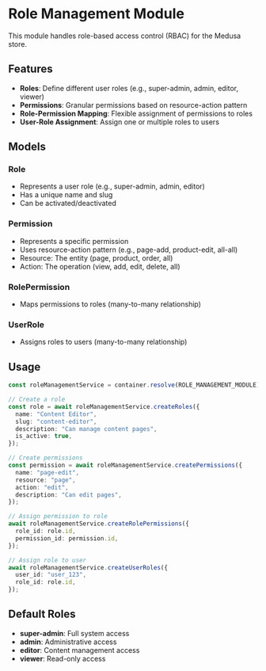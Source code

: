 # Role Management Module

This module handles role-based access control (RBAC) for the Medusa store.

## Features

- **Roles**: Define different user roles (e.g., super-admin, admin, editor, viewer)
- **Permissions**: Granular permissions based on resource-action pattern
- **Role-Permission Mapping**: Flexible assignment of permissions to roles
- **User-Role Assignment**: Assign one or multiple roles to users

## Models

### Role

- Represents a user role (e.g., super-admin, admin, editor)
- Has a unique name and slug
- Can be activated/deactivated

### Permission

- Represents a specific permission
- Uses resource-action pattern (e.g., page-add, product-edit, all-all)
- Resource: The entity (page, product, order, all)
- Action: The operation (view, add, edit, delete, all)

### RolePermission

- Maps permissions to roles (many-to-many relationship)

### UserRole

- Assigns roles to users (many-to-many relationship)

## Usage

```typescript
const roleManagementService = container.resolve(ROLE_MANAGEMENT_MODULE);

// Create a role
const role = await roleManagementService.createRoles({
  name: "Content Editor",
  slug: "content-editor",
  description: "Can manage content pages",
  is_active: true,
});

// Create permissions
const permission = await roleManagementService.createPermissions({
  name: "page-edit",
  resource: "page",
  action: "edit",
  description: "Can edit pages",
});

// Assign permission to role
await roleManagementService.createRolePermissions({
  role_id: role.id,
  permission_id: permission.id,
});

// Assign role to user
await roleManagementService.createUserRoles({
  user_id: "user_123",
  role_id: role.id,
});
```

## Default Roles

- **super-admin**: Full system access
- **admin**: Administrative access
- **editor**: Content management access
- **viewer**: Read-only access
